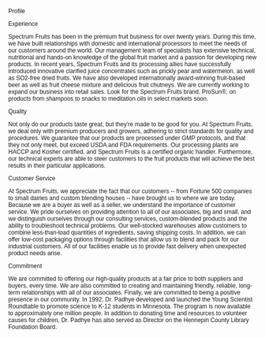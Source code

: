 <p style="font-family: Verdana,Arial,Helvetica,sans-serif; font-size: 12px;" class="sp_text_bold">Profile</p>
<p style="font-family: Verdana,Arial,Helvetica,sans-serif; font-size: 12px;" class="sp_text_bold">Experience</p>
<p style="font-family: Verdana,Arial,Helvetica,sans-serif; font-size: 12px;" class="sp_body_text">Spectrum Fruits has been in the premium fruit business for over twenty years. During this time, we have built relationships with domestic and international processors to meet the needs of our customers around the world. Our management team of specialists has extensive technical, nutritional and hands-on knowledge of the global fruit market and a passion for developing new products. In recent years, Spectrum Fruits and its processing allies have successfully introduced innovative clarified juice concentrates such as prickly pear and watermelon, as well as SO2-free dried fruits. We have also developed internationally award-winning fruit-based beer as well as fruit cheese mixture and delicious fruit chutneys. We are currently working to expand our business into retail sales. Look for the Spectrum Fruits brand, ProSun®, on products from shampoos to snacks to meditation oils in select markets soon.</p>
<p style="font-family: Verdana,Arial,Helvetica,sans-serif; font-size: 12px;" class="sp_text_bold">Quality</p>
<p style="font-family: Verdana,Arial,Helvetica,sans-serif; font-size: 12px;" class="sp_body_text">Not only do our products taste great, but they’re made to be good for you. At Spectrum Fruits, we deal only with premium producers and growers, adhering to strict standards for quality and procedures. We guarantee that our products are processed under GMP protocols, and that they not only meet, but exceed USDA and FDA requirements. Our processing plants are HACCP and Kosher certified, and Spectrum Fruits is a certified organic handler. Furthermore, our technical experts are able to steer customers to the fruit products that will achieve the best results in their particular applications.</p>
<p style="font-family: Verdana,Arial,Helvetica,sans-serif; font-size: 12px;" class="sp_text_bold">Customer Service</p>
<p style="font-family: Verdana,Arial,Helvetica,sans-serif; font-size: 12px;" class="sp_body_text">At Spectrum Fruits, we appreciate the fact that our customers -- from Fortune 500 companies to small dairies and custom blending houses -- have brought us to where we are today. Because we are a buyer as well as a seller, we understand the importance of customer service. We pride ourselves on providing attention to all of our associates, big and small, and we distinguish ourselves through our consulting services, custom-blended products and the ability to troubleshoot technical problems. Our well-stocked warehouses allow customers to combine less-than-load quantities of ingredients, saving shipping costs. In addition, we can offer low-cost packaging options through facilities that allow us to blend and pack for our industrial customers. All of our facilities enable us to provide fast delivery when unexpected product needs arise.</p>
<p style="font-family: Verdana,Arial,Helvetica,sans-serif; font-size: 12px;" class="sp_text_bold">Commitment</p>
<p style="font-family: Verdana,Arial,Helvetica,sans-serif; font-size: 12px;" class="sp_body_text">We are committed to offering our high-quality products at a fair price to both suppliers and buyers, every time. We are also committed to creating and maintaining friendly, reliable, long-term relationships with all of our associates. Finally, we are committed to being a positive presence in our community. In 1992, Dr. Padhye developed and launched the Young Scientist Roundtable to promote science to K-12 students in Minnesota. The program is now available to approximately one million people. In addition to donating time and resources to volunteer causes for children, Dr. Padhye has also served as Director on the Hennepin County Library Foundation Board.</p>
<p> </p>
